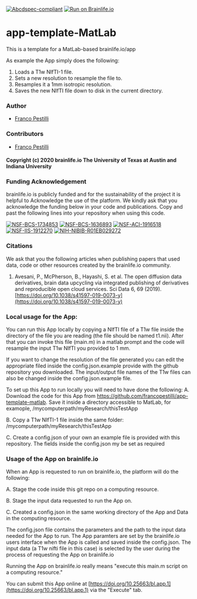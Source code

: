 [![Abcdspec-compliant](https://img.shields.io/badge/ABCD_Spec-v1.1-green.svg)](https://github.com/brain-life/abcd-spec)
[![Run on Brainlife.io](https://img.shields.io/badge/Brainlife-bl.app.1-blue.svg)](https://doi.org/10.25663/bl.app.1)

# app-template-MatLab
This is a template for a MatLab-based brainlife.io/app

As example the App simply does the following:

<ol>
<li>Loads a T1w NIfTI-1 file.</li>
<li>Sets a new resolution to resample the file to.</li>
<li>Resamples it a 1mm isotropic resolution.</li>
<li>Saves the new NIfTI file down to disk in the current directory.</li>
</ol>
 
### Author
- [Franco Pestilli](pestilli@utexas.edu)

### Contributors
- [Franco Pestilli](pestilli@utexas.edu)

#### Copyright (c) 2020 brainlife.io The University of Texas at Austin and Indiana University

### Funding Acknowledgement
brainlife.io is publicly funded and for the sustainability of the project it is helpful to Acknowledge the use of the platform. We kindly ask that you acknowledge the funding below in your code and publications. Copy and past the following lines into your repository when using this code.

[![NSF-BCS-1734853](https://img.shields.io/badge/NSF_BCS-1734853-blue.svg)](https://nsf.gov/awardsearch/showAward?AWD_ID=1734853)
[![NSF-BCS-1636893](https://img.shields.io/badge/NSF_BCS-1636893-blue.svg)](https://nsf.gov/awardsearch/showAward?AWD_ID=1636893)
[![NSF-ACI-1916518](https://img.shields.io/badge/NSF_ACI-1916518-blue.svg)](https://nsf.gov/awardsearch/showAward?AWD_ID=1916518)
[![NSF-IIS-1912270](https://img.shields.io/badge/NSF_IIS-1912270-blue.svg)](https://nsf.gov/awardsearch/showAward?AWD_ID=1912270)
[![NIH-NIBIB-R01EB029272](https://img.shields.io/badge/NIH_NIBIB-R01EB029272-green.svg)](https://grantome.com/grant/NIH/R01-EB029272-01)

### Citations
We ask that you the following articles when publishing papers that used data, code or other resources created by the brainlife.io community.

1. Avesani, P., McPherson, B., Hayashi, S. et al. The open diffusion data derivatives, brain data upcycling via integrated publishing of derivatives and reproducible open cloud services. Sci Data 6, 69 (2019). [https://doi.org/10.1038/s41597-019-0073-y](https://doi.org/10.1038/s41597-019-0073-y)

### Local usage for the App:
You can run this App locally by copying a NIfTI file of a T1w file inside the directory of the file you are reading (the file should be named t1.nii). After that you can invoke this file (main.m) in a matlab prompt and the code will resample the input T1w NIfTI you provided to 1 mm.

If you want to change the resolution of the file generated you can edit the appropriate filed inside the config.json.example provide with the github repository you downloaded. The input/output file names of the T1w files can also be changed inside the config.json.example file.
 
To set up this App to run locally you will need to have done the following:
A. Download the code for this App from https://github.com/francopestilli/app-template-matlab. Save it inside a directory accessible to MatLab, for examople, /mycomputerpath/myResearch/thisTestApp

B. Copy a T1w NIfTI-1 file inside the same folder: /mycomputerpath/myResearch/thisTestApp

C. Create a config.json of your own an example file is provided with this repository. The fields inside the config.json my be set as required

### Usage of the App on brainlife.io
When an App is requested to run on brainlife.io, the platform will do the following:

A. Stage the code inside this git repo on a computing resource.

B. Stage the input data requested to run the App on.

C. Created a config.json in the same working directory of the App and Data in the computing resource.

The config.json file contains the parameters and the path to the input data needed for the App to run. The App paramters are set by the brainlife.io users interface when the App is called and saved inside the config.json. The input data (a T1w nifti file in this case) is selected by the user during the process of requesting the App on brainlife.io 

Running the App on brainlife.io really means "execute this main.m script on a computing resource." 

You can submit this App online at [https://doi.org/10.25663/bl.app.1](https://doi.org/10.25663/bl.app.1) via the "Execute" tab.

